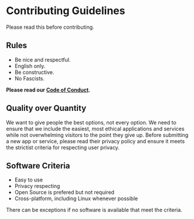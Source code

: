 # Contributing Guidelines

Please read this before contributing.

## Rules

- Be nice and respectful.
- English only.
- Be constructive.
- No Fascists.

**Please read our [Code of Conduct].**

## Quality over Quantity

We want to give people the best options, not every option. We need to ensure that we include the easiest, most ethical applications and services while not overwhelming visitors to the point they give up. Before submitting a new app or service, please read their privacy policy and ensure it meets the strictist criteria for respecting user privacy.

## Software Criteria

- Easy to use
- Privacy respecting
- Open Source is prefered but not required
- Cross-platform, including Linux whenever possible

There can be exceptions if no software is available that meet the criteria.


[Code of Conduct]: CODE_OF_CONDUCT.md